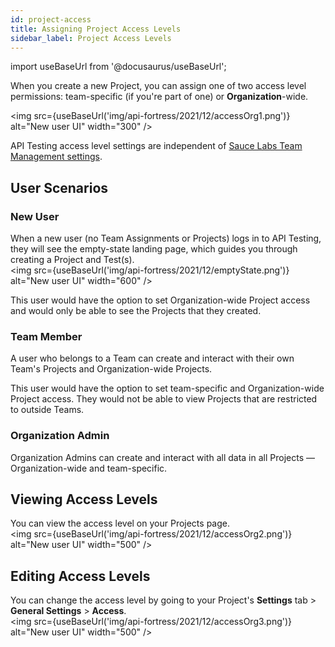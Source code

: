 ```yaml
---
id: project-access
title: Assigning Project Access Levels
sidebar_label: Project Access Levels
---
```


import useBaseUrl from '@docusaurus/useBaseUrl';


When you create a new Project, you can assign one of two access level permissions: team-specific (if you're part of one) or **Organization**-wide.

<img src={useBaseUrl('img/api-fortress/2021/12/accessOrg1.png')} alt="New user UI" width="300" />

API Testing access level settings are independent of [Sauce Labs Team Management settings](/basics/acct-team-mgmt-hub/).


## User Scenarios

### New User
When a new user (no Team Assignments or Projects) logs in to API Testing, they will see the empty-state landing page, which guides you through creating a Project and Test(s).<br/><img src={useBaseUrl('img/api-fortress/2021/12/emptyState.png')} alt="New user UI" width="600" />

This user would have the option to set Organization-wide Project access and would only be able to see the Projects that they created.

### Team Member
A user who belongs to a Team can create and interact with their own Team's Projects and Organization-wide Projects.

This user would have the option to set team-specific and Organization-wide Project access. They would not be able to view Projects that are restricted to outside Teams.

### Organization Admin
Organization Admins can create and interact with all data in all Projects &#8212; Organization-wide and team-specific.

## Viewing Access Levels

You can view the access level on your Projects page.<br/><img src={useBaseUrl('img/api-fortress/2021/12/accessOrg2.png')} alt="New user UI" width="500" />

## Editing Access Levels
You can change the access level by going to your Project's **Settings** tab > **General Settings** > **Access**.<br/><img src={useBaseUrl('img/api-fortress/2021/12/accessOrg3.png')} alt="New user UI" width="500" />
